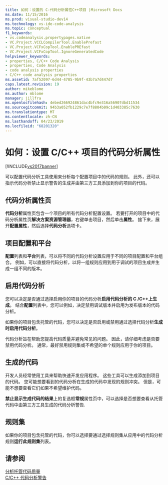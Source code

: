 ```yaml
---
title: 如何：设置的 C-代码分析属性C++项目 |Microsoft Docs
ms.date: 11/15/2016
ms.prod: visual-studio-dev14
ms.technology: vs-ide-code-analysis
ms.topic: conceptual
f1_keywords:
- vs.codeanalysis.propertypages.native
- VC.Project.VCCLCompilerTool.EnablePrefast
- VC.Project.VCFxCopTool.EnablePREfast
- VC.Project.VCFxCopTool.IgnoreGeneratedCode
helpviewer_keywords:
- properties, C/C++ Code Analysis
- properties, Code Analysis
- code analysis properties
- C/C++ code analysis properties
ms.assetid: 7af52097-6d44-4785-9b9f-43b7a7d447d7
caps.latest.revision: 19
author: mikeblome
ms.author: mblome
manager: jillfra
ms.openlocfilehash: 4ebed266924861dac4bfc9e316a56907dbd11534
ms.sourcegitcommit: 94b3a052fb1229c7e7f8804b09c1d403385c7630
ms.translationtype: MT
ms.contentlocale: zh-CN
ms.lasthandoff: 04/23/2019
ms.locfileid: "68201320"
---
```

# <a name="how-to-set-code-analysis-properties-for-cc-projects"></a>如何：设置 C/C++ 项目的代码分析属性
[!INCLUDE[vs2017banner](../includes/vs2017banner.md)]

可以配置代码分析工具使用来分析每个配置项目中的代码的规则。 此外，还可以指示代码分析禁止显示警告的生成并由第三方工具添加到你的项目的代码。  
  
## <a name="code-analysis-property-page"></a>代码分析属性页  
 **代码分析**属性页包含一个项目的所有代码分析配置设置。 若要打开的项目中的代码分析属性页**解决方案资源管理器**，右键单击项目，然后单击**属性**。 接下来，展开**配置属性**，然后选择**代码分析**选项卡。  
  
## <a name="project-configuration-and-platform"></a>项目配置和平台  
 **配置**列表和**平台**列表，可以将不同的代码分析设置应用于不同的项目配置和平台组合。 例如，可以直接将代码分析，以将一组规则应用到用于调试的项目生成并生成一组不同的版本。  
  
## <a name="enabling-code-analysis"></a>启用代码分析  
 您可以决定是否通过选择启用你的项目的代码分析**启用代码分析的 C /C++上生成**。 结合**配置**列表中，您可以例如，决定禁用调试版本并启用为发布版本的代码分析。  
  
 如果你的项目包含托管的代码，您可以决定是否启用或禁用通过选择代码分析**生成时启用代码分析**。  
  
 代码分析旨在帮助您提高代码质量并避免常见的问题。 因此，请仔细考虑是否要禁用代码分析。 通常，最好禁用规则集或不希望的单个规则应用于你的项目。  
  
## <a name="generated-code"></a>生成的代码  
 开发人员经常使用工具来帮助快速开发应用程序。 这些工具可以生成添加到项目的代码。 您可能想要看到的代码分析在生成的代码中发现的规则冲突。 但是，可能不想要查看它们如果不希望维护代码。  
  
 **禁止显示生成代码的结果**上的复选框**常规**属性页中，可以选择是否想要查看从托管代码中由第三方工具生成的代码分析警告.  
  
## <a name="rule-sets"></a>规则集  
 如果你的项目包含托管的代码，你可以选择要通过选择规则集从应用中的代码分析规则**运行此规则集**列表。  
  
## <a name="see-also"></a>请参阅  
 [分析托管代码质量](../code-quality/analyzing-managed-code-quality-by-using-code-analysis.md)   
 [C/C++ 代码分析警告](../code-quality/code-analysis-for-c-cpp-warnings.md)
